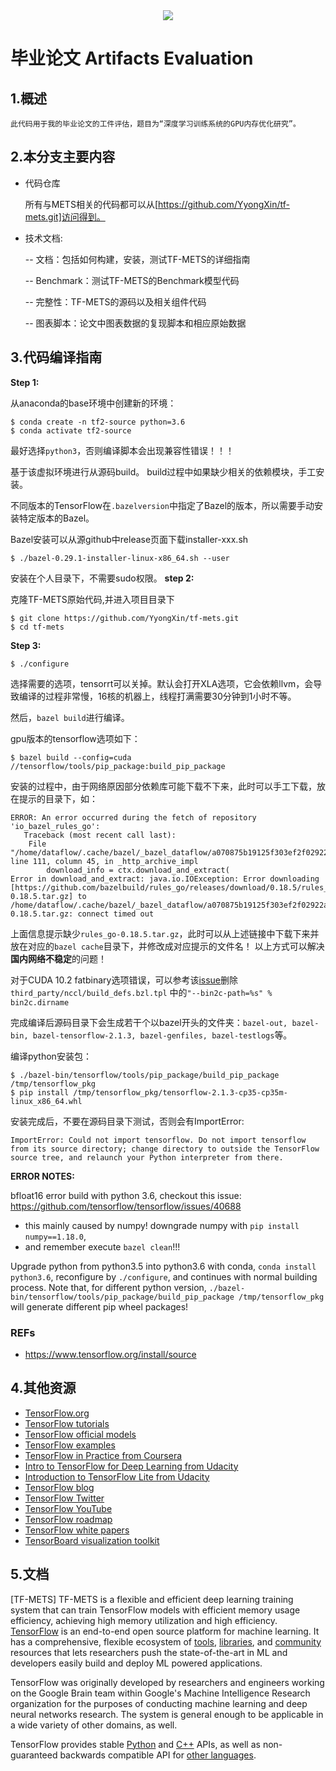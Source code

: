 <div align="center">
  <img src="https://www.tensorflow.org/images/tf_logo_social.png">
</div>

# 毕业论文 Artifacts Evaluation

## 1.概述

	此代码用于我的毕业论文的工件评估，题目为“深度学习训练系统的GPU内存优化研究”。

## 2.本分支主要内容
- 代码仓库
	
	所有与METS相关的代码都可以从[https://github.com/YyongXin/tf-mets.git]访问得到。
- 技术文档:

   -- 文档：包括如何构建，安装，测试TF-METS的详细指南
   
   
   -- Benchmark：测试TF-METS的Benchmark模型代码
   
   
   -- 完整性：TF-METS的源码以及相关组件代码
   
   
   -- 图表脚本：论文中图表数据的复现脚本和相应原始数据

## 3.代码编译指南
**Step 1:**

从anaconda的base环境中创建新的环境：

```
$ conda create -n tf2-source python=3.6
$ conda activate tf2-source
```
最好选择`python3`，否则编译脚本会出现兼容性错误！！！

基于该虚拟环境进行从源码build。
build过程中如果缺少相关的依赖模块，手工安装。

不同版本的TensorFlow在`.bazelversion`中指定了Bazel的版本，所以需要手动安装特定版本的Bazel。

Bazel安装可以从源github中release页面下载installer-xxx.sh

```
$ ./bazel-0.29.1-installer-linux-x86_64.sh --user
```
安装在个人目录下，不需要sudo权限。
**step 2:**

克隆TF-METS原始代码,并进入项目目录下
```
$ git clone https://github.com/YyongXin/tf-mets.git
$ cd tf-mets
```
**Step 3:**

```
$ ./configure
```
选择需要的选项，tensorrt可以关掉。默认会打开XLA选项，它会依赖llvm，会导致编译的过程非常慢，16核的机器上，线程打满需要30分钟到1小时不等。

然后，`bazel build`进行编译。

gpu版本的tensorflow选项如下：

```
$ bazel build --config=cuda //tensorflow/tools/pip_package:build_pip_package
```

安装的过程中，由于网络原因部分依赖库可能下载不下来，此时可以手工下载，放在提示的目录下，如：

```
ERROR: An error occurred during the fetch of repository 'io_bazel_rules_go':
   Traceback (most recent call last):
	File "/home/dataflow/.cache/bazel/_bazel_dataflow/a070875b19125f303ef2f02922aed5a5/external/bazel_tools/tools/build_defs/repo/http.bzl", line 111, column 45, in _http_archive_impl
		download_info = ctx.download_and_extract(
Error in download_and_extract: java.io.IOException: Error downloading [https://github.com/bazelbuild/rules_go/releases/download/0.18.5/rules_go-0.18.5.tar.gz] to /home/dataflow/.cache/bazel/_bazel_dataflow/a070875b19125f303ef2f02922aed5a5/external/io_bazel_rules_go/temp15150386869874428079/rules_go-0.18.5.tar.gz: connect timed out
```

上面信息提示缺少`rules_go-0.18.5.tar.gz`，此时可以从上述链接中下载下来并放在对应的`bazel cache`目录下，并修改成对应提示的文件名！
以上方式可以解决**国内网络不稳定**的问题！

对于CUDA 10.2 fatbinary选项错误，可以参考该[issue](https://github.com/tensorflow/tensorflow/issues/34429)删除`third_party/nccl/build_defs.bzl.tpl`
中的`"--bin2c-path=%s" % bin2c.dirname`

完成编译后源码目录下会生成若干个以bazel开头的文件夹：`bazel-out, bazel-bin, bazel-tensorflow-2.1.3, bazel-genfiles, bazel-testlogs`等。

编译python安装包：

```
$ ./bazel-bin/tensorflow/tools/pip_package/build_pip_package /tmp/tensorflow_pkg
$ pip install /tmp/tensorflow_pkg/tensorflow-2.1.3-cp35-cp35m-linux_x86_64.whl
```
安装完成后，不要在源码目录下测试，否则会有ImportError:

```
ImportError: Could not import tensorflow. Do not import tensorflow from its source directory; change directory to outside the TensorFlow source tree, and relaunch your Python interpreter from there.
```

**ERROR NOTES:**

bfloat16 error build with python 3.6, checkout this issue: <https://github.com/tensorflow/tensorflow/issues/40688>

- this mainly caused by numpy! downgrade numpy with `pip install numpy==1.18.0`,
- and remember execute `bazel clean`!!!

Upgrade python from python3.5 into python3.6 with conda, `conda install python3.6`,
reconfigure by `./configure`, and continues with normal building process. Note that, for different python version,
`./bazel-bin/tensorflow/tools/pip_package/build_pip_package /tmp/tensorflow_pkg` will generate different pip wheel packages!
### REFs
- <https://www.tensorflow.org/install/source>
## 4.其他资源
*   [TensorFlow.org](https://www.tensorflow.org)
*   [TensorFlow tutorials](https://www.tensorflow.org/tutorials/)
*   [TensorFlow official models](https://github.com/tensorflow/models/tree/master/official)
*   [TensorFlow examples](https://github.com/tensorflow/examples)
*   [TensorFlow in Practice from Coursera](https://www.coursera.org/specializations/tensorflow-in-practice)
*   [Intro to TensorFlow for Deep Learning from Udacity](https://www.udacity.com/course/intro-to-tensorflow-for-deep-learning--ud187)
*   [Introduction to TensorFlow Lite from Udacity](https://www.udacity.com/course/intro-to-tensorflow-lite--ud190)
*   [TensorFlow blog](https://blog.tensorflow.org)
*   [TensorFlow Twitter](https://twitter.com/tensorflow)
*   [TensorFlow YouTube](https://www.youtube.com/channel/UC0rqucBdTuFTjJiefW5t-IQ)
*   [TensorFlow roadmap](https://www.tensorflow.org/community/roadmap)
*   [TensorFlow white papers](https://www.tensorflow.org/about/bib)
*   [TensorBoard visualization toolkit](https://github.com/tensorflow/tensorboard)
## 5.文档
[TF-METS] TF-METS is a flexible and efficient deep learning training system that can train TensorFlow models with efficient memory usage efficiency, achieving high memory utilization and high efficiency.
[TensorFlow](https://www.tensorflow.org/) is an end-to-end open source platform
for machine learning. It has a comprehensive, flexible ecosystem of
[tools](https://www.tensorflow.org/resources/tools),
[libraries](https://www.tensorflow.org/resources/libraries-extensions), and
[community](https://www.tensorflow.org/community) resources that lets
researchers push the state-of-the-art in ML and developers easily build and
deploy ML powered applications.

TensorFlow was originally developed by researchers and engineers working on the
Google Brain team within Google's Machine Intelligence Research organization for
the purposes of conducting machine learning and deep neural networks research.
The system is general enough to be applicable in a wide variety of other
domains, as well.

TensorFlow provides stable [Python](https://www.tensorflow.org/api_docs/python)
and [C++](https://www.tensorflow.org/api_docs/cc) APIs, as well as
non-guaranteed backwards compatible API for
[other languages](https://www.tensorflow.org/api_docs).

